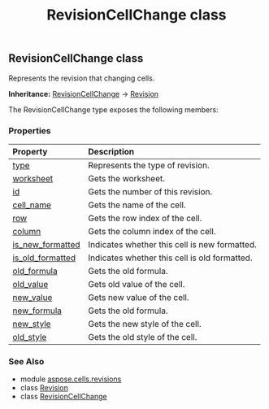 ﻿---
title: RevisionCellChange class
second_title: Aspose.Cells for Python via .NET API References
description: 
type: docs
weight: 30
url: /aspose.cells.revisions/revisioncellchange/
is_root: false
---

## RevisionCellChange class

Represents the revision that changing cells.



**Inheritance:** [RevisionCellChange](/cells/python-net/aspose.cells.revisions/revisioncellchange) → 
[Revision](/cells/python-net/aspose.cells.revisions/revision)



The RevisionCellChange type exposes the following members:

### Properties
| Property | Description |
| :- | :- |
| [type](/cells/python-net/aspose.cells.revisions/revisioncellchange/type) | Represents the type of revision. |
| [worksheet](/cells/python-net/aspose.cells.revisions/revisioncellchange/worksheet) | Gets the worksheet. |
| [id](/cells/python-net/aspose.cells.revisions/revisioncellchange/id) | Gets the number of this revision. |
| [cell_name](/cells/python-net/aspose.cells.revisions/revisioncellchange/cell_name) | Gets the name of the cell. |
| [row](/cells/python-net/aspose.cells.revisions/revisioncellchange/row) | Gets the row index of the cell. |
| [column](/cells/python-net/aspose.cells.revisions/revisioncellchange/column) | Gets the column index of the cell. |
| [is_new_formatted](/cells/python-net/aspose.cells.revisions/revisioncellchange/is_new_formatted) | Indicates whether this cell is new formatted. |
| [is_old_formatted](/cells/python-net/aspose.cells.revisions/revisioncellchange/is_old_formatted) | Indicates whether this cell is old formatted. |
| [old_formula](/cells/python-net/aspose.cells.revisions/revisioncellchange/old_formula) | Gets the old formula. |
| [old_value](/cells/python-net/aspose.cells.revisions/revisioncellchange/old_value) | Gets old value of the cell. |
| [new_value](/cells/python-net/aspose.cells.revisions/revisioncellchange/new_value) | Gets new value of the cell. |
| [new_formula](/cells/python-net/aspose.cells.revisions/revisioncellchange/new_formula) | Gets the old formula. |
| [new_style](/cells/python-net/aspose.cells.revisions/revisioncellchange/new_style) | Gets the new style of the cell. |
| [old_style](/cells/python-net/aspose.cells.revisions/revisioncellchange/old_style) | Gets the old style of the cell. |



### See Also
* module [aspose.cells.revisions](..)
* class [Revision](/cells/python-net/aspose.cells.revisions/revision)
* class [RevisionCellChange](/cells/python-net/aspose.cells.revisions/revisioncellchange)
